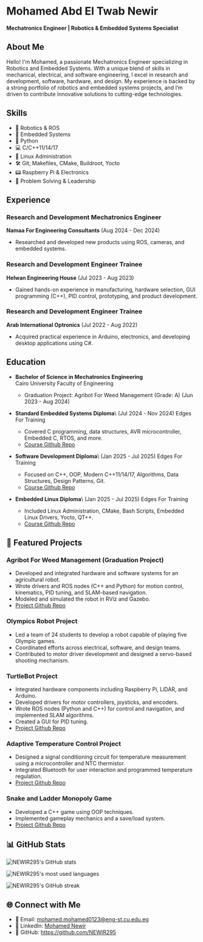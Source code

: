 # Mohamed Abd El Twab Newir

**Mechatronics Engineer | Robotics & Embedded Systems Specialist**

## About Me

Hello! I'm Mohamed, a passionate Mechatronics Engineer specializing in Robotics and Embedded Systems. With a unique blend of skills in mechanical, electrical, and software engineering, I excel in research and development, software, hardware, and design. My experience is backed by a strong portfolio of robotics and embedded systems projects, and I’m driven to contribute innovative solutions to cutting-edge technologies.

## Skills

- 🤖 Robotics & ROS
- 🔧 Embedded Systems
- 🐍 Python
- 💻 C/C++11/14/17
- 🐧 Linux Administration
- 🛠️ Git, Makefiles, CMake, Buildroot, Yocto
- 📟 Raspberry Pi & Electronics
- 🧠 Problem Solving & Leadership

## Experience

### Research and Development Mechatronics Engineer

**Namaa For Engineering Consultants** (Aug 2024 - Dec 2024)

- Researched and developed new products using ROS, cameras, and embedded systems.

### Research and Development Engineer Trainee

**Helwan Engineering House** (Jul 2023 - Aug 2023)

- Gained hands-on experience in manufacturing, hardware selection, GUI programming (C++), PID control, prototyping, and product development.

### Research and Development Engineer Trainee

**Arab International Optronics** (Jul 2022 - Aug 2022)

- Acquired practical experience in Arduino, electronics, and developing desktop applications using C#.

## Education

- **Bachelor of Science in Mechatronics Engineering**\
  Cairo University Faculty of Engineering 

  - Graduation Project: Agribot For Weed Management (Grade: A) (Jun 2023 - Aug 2024)

- **Standard Embedded Systems Diploma**\ (Jul 2024 - Nov 2024)
  Edges For Training 

  - Covered C programming, data structures, AVR microcontroller, Embedded C, RTOS, and more.
  - [Course Github Repo](https://github.com/NEWIR295/Embdded-Systems/tree/main/AVR%20Atmega32)
  
- **Software Development Diploma**\ (Jan 2025 - Jul 2025)
  Edges For Training 

  - Focused on C++, OOP, Modern C++11/14/17, Algorithms, Data Structures, Design Patterns, Git.
  - [Course Github Repo](https://github.com/NEWIR295/SOFTWARE_DEVELPMENT)
    
- **Embedded Linux Diploma**\ (Jan 2025 - Jul 2025)
  Edges For Training

  - Included Linux Administration, CMake, Bash Scripts, Embedded Linux Drivers, Yocto, QT++.
  - [Course Github Repo](https://github.com/NEWIR295/EMBEDDED_LINUX)
    
## 🚀 Featured Projects

### Agribot For Weed Management (Graduation Project)

- Developed and integrated hardware and software systems for an agricultural robot.
- Wrote drivers and ROS nodes (C++ and Python) for motion control, kinematics, PID tuning, and SLAM-based navigation.
- Modeled and simulated the robot in RViz and Gazebo.
- [Project Github Repo](https://github.com/NEWIR295/Agribot)

### Olympics Robot Project

- Led a team of 24 students to develop a robot capable of playing five Olympic games.
- Coordinated efforts across electrical, software, and design teams.
- Contributed to motor driver development and designed a servo-based shooting mechanism.

### TurtleBot Project

- Integrated hardware components including Raspberry Pi, LiDAR, and Arduino.
- Developed drivers for motor controllers, joysticks, and encoders.
- Wrote ROS nodes (Python and C++) for control and navigation, and implemented SLAM algorithms.
- Created a GUI for PID tuning.
- [Project Github Repo](https://github.com/NEWIR295/N_TURTLEBOT)

### Adaptive Temperature Control Project

- Designed a signal conditioning circuit for temperature measurement using a microcontroller and NTC thermistor.
- Integrated Bluetooth for user interaction and programmed temperature regulation.
- [Project Github Repo](https://github.com/NEWIR295/Embdded-Systems/tree/main/Arduino%20-%20%20Projects/adaptive%20Temprature%20Control)

### Snake and Ladder Monopoly Game

- Developed a C++ game using OOP techniques.
- Implemented gameplay mechanics and a save/load system.
- [Project Github Repo](https://github.com/NEWIR295/Snake-And-Ladder-Game)
  
## 📊 GitHub Stats

![NEWIR295's GitHub stats](https://github-readme-stats.vercel.app/api?username=NEWIR295&show_icons=true&theme=dracula)

![NEWIR295's most used languages](https://github-readme-stats.vercel.app/api/top-langs/?username=NEWIR295&layout=compact&theme=radical)

![NEWIR295's GitHub streak](https://github-readme-streak-stats.herokuapp.com/?user=NEWIR295&theme=radical)

## 🌐 Connect with Me

- 📧 Email: mohamed.mohamed0123@eng-st.cu.edu.eg
- 🔗 LinkedIn: [Mohamed Newir](https://www.linkedin.com/in/mohamed-newir-a8a572182)
- 🐙 GitHub: https://github.com/NEWIR295
